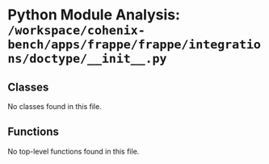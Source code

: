 # Python Module Analysis: `/workspace/cohenix-bench/apps/frappe/frappe/integrations/doctype/__init__.py`

## Classes

No classes found in this file.


## Functions

No top-level functions found in this file.
